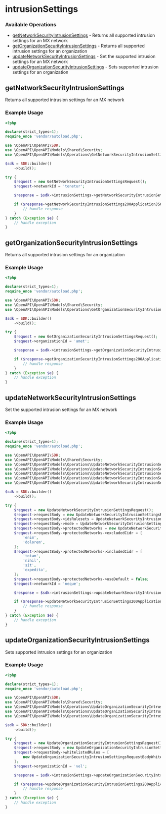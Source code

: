 # intrusionSettings

### Available Operations

* [getNetworkSecurityIntrusionSettings](#getnetworksecurityintrusionsettings) - Returns all supported intrusion settings for an MX network
* [getOrganizationSecurityIntrusionSettings](#getorganizationsecurityintrusionsettings) - Returns all supported intrusion settings for an organization
* [updateNetworkSecurityIntrusionSettings](#updatenetworksecurityintrusionsettings) - Set the supported intrusion settings for an MX network
* [updateOrganizationSecurityIntrusionSettings](#updateorganizationsecurityintrusionsettings) - Sets supported intrusion settings for an organization

## getNetworkSecurityIntrusionSettings

Returns all supported intrusion settings for an MX network

### Example Usage

```php
<?php

declare(strict_types=1);
require_once 'vendor/autoload.php';

use \OpenAPI\OpenAPI\SDK;
use \OpenAPI\OpenAPI\Models\Shared\Security;
use \OpenAPI\OpenAPI\Models\Operations\GetNetworkSecurityIntrusionSettingsRequest;

$sdk = SDK::builder()
    ->build();

try {
    $request = new GetNetworkSecurityIntrusionSettingsRequest();
    $request->networkId = 'tenetur';

    $response = $sdk->intrusionSettings->getNetworkSecurityIntrusionSettings($request);

    if ($response->getNetworkSecurityIntrusionSettings200ApplicationJSONObject !== null) {
        // handle response
    }
} catch (Exception $e) {
    // handle exception
}
```

## getOrganizationSecurityIntrusionSettings

Returns all supported intrusion settings for an organization

### Example Usage

```php
<?php

declare(strict_types=1);
require_once 'vendor/autoload.php';

use \OpenAPI\OpenAPI\SDK;
use \OpenAPI\OpenAPI\Models\Shared\Security;
use \OpenAPI\OpenAPI\Models\Operations\GetOrganizationSecurityIntrusionSettingsRequest;

$sdk = SDK::builder()
    ->build();

try {
    $request = new GetOrganizationSecurityIntrusionSettingsRequest();
    $request->organizationId = 'amet';

    $response = $sdk->intrusionSettings->getOrganizationSecurityIntrusionSettings($request);

    if ($response->getOrganizationSecurityIntrusionSettings200ApplicationJSONObject !== null) {
        // handle response
    }
} catch (Exception $e) {
    // handle exception
}
```

## updateNetworkSecurityIntrusionSettings

Set the supported intrusion settings for an MX network

### Example Usage

```php
<?php

declare(strict_types=1);
require_once 'vendor/autoload.php';

use \OpenAPI\OpenAPI\SDK;
use \OpenAPI\OpenAPI\Models\Shared\Security;
use \OpenAPI\OpenAPI\Models\Operations\UpdateNetworkSecurityIntrusionSettingsRequest;
use \OpenAPI\OpenAPI\Models\Operations\UpdateNetworkSecurityIntrusionSettingsRequestBody;
use \OpenAPI\OpenAPI\Models\Operations\UpdateNetworkSecurityIntrusionSettingsRequestBodyIdsRulesetsEnum;
use \OpenAPI\OpenAPI\Models\Operations\UpdateNetworkSecurityIntrusionSettingsRequestBodyModeEnum;
use \OpenAPI\OpenAPI\Models\Operations\UpdateNetworkSecurityIntrusionSettingsRequestBodyProtectedNetworks;

$sdk = SDK::builder()
    ->build();

try {
    $request = new UpdateNetworkSecurityIntrusionSettingsRequest();
    $request->requestBody = new UpdateNetworkSecurityIntrusionSettingsRequestBody();
    $request->requestBody->idsRulesets = UpdateNetworkSecurityIntrusionSettingsRequestBodyIdsRulesetsEnum::SECURITY;
    $request->requestBody->mode = UpdateNetworkSecurityIntrusionSettingsRequestBodyModeEnum::PREVENTION;
    $request->requestBody->protectedNetworks = new UpdateNetworkSecurityIntrusionSettingsRequestBodyProtectedNetworks();
    $request->requestBody->protectedNetworks->excludedCidr = [
        'enim',
        'dolorem',
    ];
    $request->requestBody->protectedNetworks->includedCidr = [
        'totam',
        'nihil',
        'sit',
        'expedita',
    ];
    $request->requestBody->protectedNetworks->useDefault = false;
    $request->networkId = 'neque';

    $response = $sdk->intrusionSettings->updateNetworkSecurityIntrusionSettings($request);

    if ($response->updateNetworkSecurityIntrusionSettings200ApplicationJSONObject !== null) {
        // handle response
    }
} catch (Exception $e) {
    // handle exception
}
```

## updateOrganizationSecurityIntrusionSettings

Sets supported intrusion settings for an organization

### Example Usage

```php
<?php

declare(strict_types=1);
require_once 'vendor/autoload.php';

use \OpenAPI\OpenAPI\SDK;
use \OpenAPI\OpenAPI\Models\Shared\Security;
use \OpenAPI\OpenAPI\Models\Operations\UpdateOrganizationSecurityIntrusionSettingsRequest;
use \OpenAPI\OpenAPI\Models\Operations\UpdateOrganizationSecurityIntrusionSettingsRequestBody;
use \OpenAPI\OpenAPI\Models\Operations\UpdateOrganizationSecurityIntrusionSettingsRequestBodyWhitelistedRules;

$sdk = SDK::builder()
    ->build();

try {
    $request = new UpdateOrganizationSecurityIntrusionSettingsRequest();
    $request->requestBody = new UpdateOrganizationSecurityIntrusionSettingsRequestBody();
    $request->requestBody->whitelistedRules = [
        new UpdateOrganizationSecurityIntrusionSettingsRequestBodyWhitelistedRules(),
    ];
    $request->organizationId = 'vel';

    $response = $sdk->intrusionSettings->updateOrganizationSecurityIntrusionSettings($request);

    if ($response->updateOrganizationSecurityIntrusionSettings200ApplicationJSONObject !== null) {
        // handle response
    }
} catch (Exception $e) {
    // handle exception
}
```
